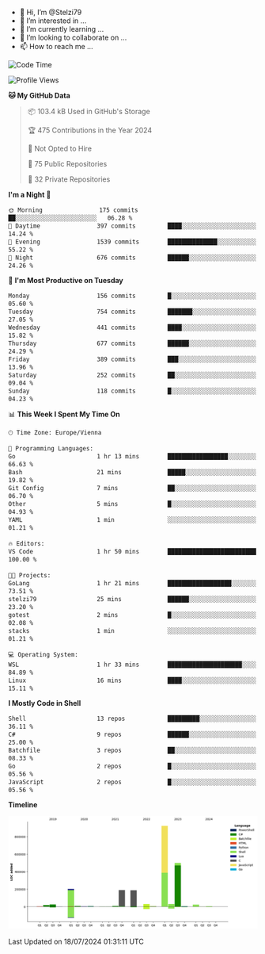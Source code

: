 - 👋 Hi, I’m @Stelzi79
- 👀 I’m interested in ...
- 🌱 I’m currently learning ...
- 💞️ I’m looking to collaborate on ...
- 📫 How to reach me ...

<!--START_SECTION:waka-->
![Code Time](http://img.shields.io/badge/Code%20Time-1%2C004%20hrs%2039%20mins-blue)

![Profile Views](http://img.shields.io/badge/Profile%20Views-0-blue)

**🐱 My GitHub Data** 

> 📦 103.4 kB Used in GitHub's Storage 
 > 
> 🏆 475 Contributions in the Year 2024
 > 
> 🚫 Not Opted to Hire
 > 
> 📜 75 Public Repositories 
 > 
> 🔑 32 Private Repositories 
 > 
**I'm a Night 🦉** 

```text
🌞 Morning                175 commits         ██░░░░░░░░░░░░░░░░░░░░░░░   06.28 % 
🌆 Daytime                397 commits         ████░░░░░░░░░░░░░░░░░░░░░   14.24 % 
🌃 Evening                1539 commits        ██████████████░░░░░░░░░░░   55.22 % 
🌙 Night                  676 commits         ██████░░░░░░░░░░░░░░░░░░░   24.26 % 
```
📅 **I'm Most Productive on Tuesday** 

```text
Monday                   156 commits         █░░░░░░░░░░░░░░░░░░░░░░░░   05.60 % 
Tuesday                  754 commits         ███████░░░░░░░░░░░░░░░░░░   27.05 % 
Wednesday                441 commits         ████░░░░░░░░░░░░░░░░░░░░░   15.82 % 
Thursday                 677 commits         ██████░░░░░░░░░░░░░░░░░░░   24.29 % 
Friday                   389 commits         ███░░░░░░░░░░░░░░░░░░░░░░   13.96 % 
Saturday                 252 commits         ██░░░░░░░░░░░░░░░░░░░░░░░   09.04 % 
Sunday                   118 commits         █░░░░░░░░░░░░░░░░░░░░░░░░   04.23 % 
```


📊 **This Week I Spent My Time On** 

```text
🕑︎ Time Zone: Europe/Vienna

💬 Programming Languages: 
Go                       1 hr 13 mins        █████████████████░░░░░░░░   66.63 % 
Bash                     21 mins             █████░░░░░░░░░░░░░░░░░░░░   19.82 % 
Git Config               7 mins              ██░░░░░░░░░░░░░░░░░░░░░░░   06.70 % 
Other                    5 mins              █░░░░░░░░░░░░░░░░░░░░░░░░   04.93 % 
YAML                     1 min               ░░░░░░░░░░░░░░░░░░░░░░░░░   01.21 % 

🔥 Editors: 
VS Code                  1 hr 50 mins        █████████████████████████   100.00 % 

🐱‍💻 Projects: 
GoLang                   1 hr 21 mins        ██████████████████░░░░░░░   73.51 % 
stelzi79                 25 mins             ██████░░░░░░░░░░░░░░░░░░░   23.20 % 
gotest                   2 mins              █░░░░░░░░░░░░░░░░░░░░░░░░   02.08 % 
stacks                   1 min               ░░░░░░░░░░░░░░░░░░░░░░░░░   01.21 % 

💻 Operating System: 
WSL                      1 hr 33 mins        █████████████████████░░░░   84.89 % 
Linux                    16 mins             ████░░░░░░░░░░░░░░░░░░░░░   15.11 % 
```

**I Mostly Code in Shell** 

```text
Shell                    13 repos            █████████░░░░░░░░░░░░░░░░   36.11 % 
C#                       9 repos             ██████░░░░░░░░░░░░░░░░░░░   25.00 % 
Batchfile                3 repos             ██░░░░░░░░░░░░░░░░░░░░░░░   08.33 % 
Go                       2 repos             █░░░░░░░░░░░░░░░░░░░░░░░░   05.56 % 
JavaScript               2 repos             █░░░░░░░░░░░░░░░░░░░░░░░░   05.56 % 
```



**Timeline**

![Lines of Code chart](https://raw.githubusercontent.com/Stelzi79/Stelzi79/main/assets/bar_graph.png)


 Last Updated on 18/07/2024 01:31:11 UTC
<!--END_SECTION:waka-->

<!---
Stelzi79/Stelzi79 is a ✨ special ✨ repository because its `README.md` (this file) appears on your GitHub profile.
You can click the Preview link to take a look at your changes.
--->
